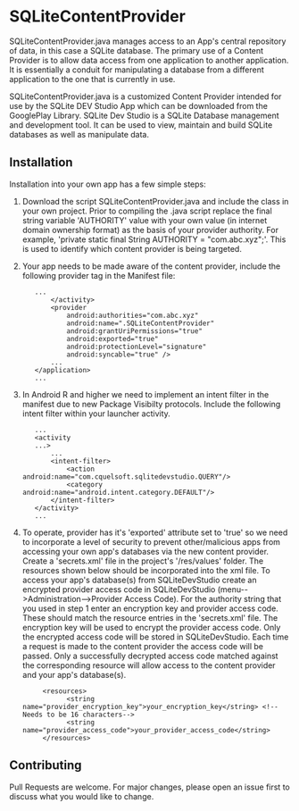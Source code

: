 # SQLiteContentProvider

SQLiteContentProvider.java manages access to an App's central repository of data, in this case a SQLite database. The primary use of a Content Provider is to allow data access from one application to another application. It is essentially a conduit for manipulating a database from a different application to the one that is currently in use.

SQLiteContentProvider.java is a customized Content Provider intended for use by the SQLite DEV Studio App which can be downloaded from the GooglePlay Library. SQLite Dev Studio is a SQLite Database management and development tool. It can be used to view, maintain and build SQLite databases as well as manipulate data.

## Installation

Installation into your own app has a few simple steps:

1. Download the script SQLiteContentProvider.java and include the class in your own project. Prior to compiling the .java script replace the final string variable 'AUTHORITY' value with your own value (in internet domain ownership format) as the basis of your provider authority. For example, 'private static final String AUTHORITY = "com.abc.xyz";'. This is used to identify which content provider is being targeted.

2. Your app needs to be made aware of the content provider, include the following provider tag in the Manifest file:
      
          ...
              </activity>
              <provider
                  android:authorities="com.abc.xyz"
                  android:name=".SQLiteContentProvider"
                  android:grantUriPermissions="true"
                  android:exported="true"
                  android:protectionLevel="signature"
                  android:syncable="true" />
              ...
          </application>
          ...

3. In Android R and higher we need to implement an intent filter in the manifest due to new Package Visibilty protocols. Include the following intent filter within your launcher activity.

          ...
          <activity
          ...>
              ...
              <intent-filter>
                  <action android:name="com.cquelsoft.sqlitedevstudio.QUERY"/>
                  <category android:name="android.intent.category.DEFAULT"/>
              </intent-filter>
          </activity>
          ...
          
4. To operate, provider has it's 'exported' attribute set to 'true' so we need to incorporate a level of security to prevent other/malicious apps from accessing your own app's databases via the new content provider. Create a 'secrets.xml' file in the project's '/res/values' folder. The resources shown below should be incorporated into the xml file. To access your app's database(s) from SQLiteDevStudio create an encrypted provider access code in SQLiteDevStudio (menu-->Administration-->Provider Access Code). For the authority string that you used in step 1 enter an encryption key and provider access code. These should match the resource entries in the 'secrets.xml' file. The encryption key will be used to encrypt the provider access code. Only the encrypted access code will be stored in SQLiteDevStudio. Each time a request is made to the content provider the access code will be passed. Only a successfully decrypted access code matched against the corresponding resource will allow access to the content provider and your app's database(s).

            <resources>
                  <string name="provider_encryption_key">your_encryption_key</string> <!--Needs to be 16 characters-->
                  <string name="provider_access_code">your_provider_access_code</string>
            </resources>

## Contributing

Pull Requests are welcome. For major changes, please open an issue first to discuss what you would like to change.
